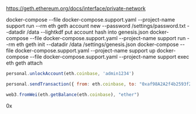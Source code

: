 https://geth.ethereum.org/docs/interface/private-network

docker-compose --file docker-compose.support.yaml --project-name support run --rm eth geth account new --password /settings/password.txt --datadir /data --lightkdf
put account hash into genesis.json
docker-compose --file docker-compose.support.yaml --project-name support run --rm eth geth init --datadir /data /settings/genesis.json
docker-compose --file docker-compose.support.yaml --project-name support up
docker-compose --file docker-compose.support.yaml --project-name support exec eth geth attach

```javascript
personal.unlockAccount(eth.coinbase, 'admin1234')

personal.sendTransaction({ from: eth.coinbase, to: "0xaf98A2A2f4b2593f21F58A5EA23b54965A3Fe94a", value: web3.toWei(1, "ether") }, 'admin1234')

web3.fromWei(eth.getBalance(eth.coinbase), "ether")

```
0x